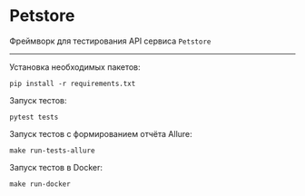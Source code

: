 # Petstore
Фреймворк для тестирования API сервиса `Petstore`
____

Установка необходимых пакетов:
```shell
pip install -r requirements.txt 
```

Запуск тестов:
```shell
pytest tests
```
Запуск тестов с формированием отчёта Allure:
```shell
make run-tests-allure
```
Запуск тестов в Docker:
```shell
make run-docker 
```
